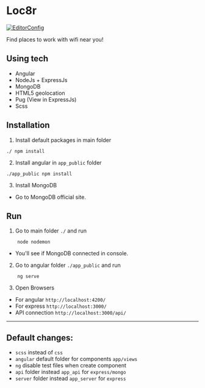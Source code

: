 # Loc8r

[![EditorConfig](https://github.com/iproman/loc8r/actions/workflows/editorconfig.yml/badge.svg?branch=main)](https://github.com/iproman/loc8r/actions/workflows/editorconfig.yml)

Find places to work with wifi near you!

## Using tech

- Angular
- NodeJs + ExpressJs
- MongoDB
- HTML5 geolocation
- Pug (View in ExpressJs)
- Scss

## Installation

1. Install default packages in main folder

```
./ npm install
```

2. Install angular in `app_public` folder

```
./app_public npm install
```

3. Install MongoDB

- Go to MongoDB official site.

## Run

1. Go to main folder `./` and run

```
    node nodemon
```

- You'll see if MongoDB connected in console.

2. Go to angular folder `./app_public` and run

```
    ng serve
```

3. Open Browsers

- For angular `http://localhost:4200/`
- For express `http://localhost:3000/`
- API connection `http://localhost:3000/api/`

---

## Default changes:

- `scss` instead of `css`
- `angular` default folder for components `app/views`
- `ng` disable test files when create component
- `api` folder instead `app_api` for `express/mongo`
- `server` folder instead `app_server` for `express`
